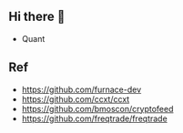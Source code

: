 ## Hi there 👋

- Quant


<!--

**Here are some ideas to get you started:**

🙋‍♀️ A short introduction - what is your organization all about?
🌈 Contribution guidelines - how can the community get involved?
👩‍💻 Useful resources - where can the community find your docs? Is there anything else the community should know?
🍿 Fun facts - what does your team eat for breakfast?
🧙 Remember, you can do mighty things with the power of [Markdown](https://docs.github.com/github/writing-on-github/getting-started-with-writing-and-formatting-on-github/basic-writing-and-formatting-syntax)
-->


## Ref

- https://github.com/furnace-dev
- https://github.com/ccxt/ccxt
- https://github.com/bmoscon/cryptofeed
- https://github.com/freqtrade/freqtrade
